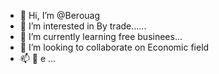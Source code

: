 - 👋 Hi, I’m @Berouag
- 👀 I’m interested in By trade......
- 🌱 I’m currently learning free businees...
- 💞️ I’m looking to collaborate on Economic field
- 📫 💞️  e   ...

<!---
Berouag/Berouag is a ✨ special ✨ repository because its `README.md` (this file) appears on your GitHub profile.
You can click the Preview link to take a look at your changes.
--->
